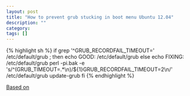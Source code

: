 ```yaml
---
layout: post
title: "How to prevent grub stucking in boot menu Ubuntu 12.04"
description: ""
category: 
tags: []
---
```


{% highlight sh %}
if grep '^GRUB_RECORDFAIL_TIMEOUT='   /etc/default/grub ; then
   echo GOOD: /etc/default/grub
else
   echo FIXING: /etc/default/grub
   perl -pi.bak -e \
      's/^(GRUB_TIMEOUT=.*\n)/${1}GRUB_RECORDFAIL_TIMEOUT=2\n/' \
      /etc/default/grub
   update-grub
fi
{% endhighlight %}

[Based on](http://serverfault.com/questions/243343/headless-ubuntu-server-machine-sometimes-stuck-at-grub-menu)
